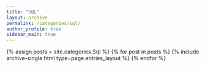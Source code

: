 ```yaml
---
title: "SQL"
layout: archive
permalink: /categories/sql/
author_profile: true
sidebar_main: true
---
```


{% assign posts = site.categories.Sql %}
{% for post in posts %} {% include archive-single.html type=page.entries_layout %} {% endfor %}

